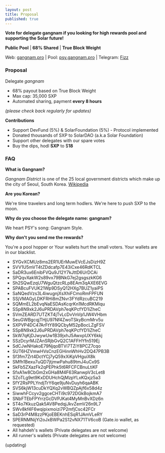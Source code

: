```yaml
---
layout: post
title: Proposal
published: true
---
```

**Vote for delegate gangnam if you looking for high rewards pool and supporting the Solar future!**

**Public Pool** | **68% Shared** | **True Block Weight**

Web: [gangnam.pro](https://gangnam.pro) | Pool: [psy.gangnam.pro](https://psy.gangnam.pro) | Telegram: [Fizz](https://t.me/gangnamdele)

### Proposal

Delegate   _gangnam_

-   68% payout based on True Block Weight
-   Max cap: 35,000 SXP
-   Automated sharing, payment **every 8 hours**

_(please check back regularly for updates)_

**Contributions**
- Support DevFund (5%) & SolarFoundation (5%) - Protocol implemented
- Donated thousands of SXP to SolarDAO (a.k.a Solar Foundation)
- Support other delegates with our spare votes
- Buy the dips, hodl **SXP** to $**18**

### FAQ

**What is Gangnam?**

*Gangnam District* is one of the 25 local government districts which make up the city of Seoul, South Korea. [Wikipedia](https://en.wikipedia.org/wiki/Gangnam_District)

**Are you Korean?**

We're time travelers and long term hodlers. We're here to push SXP to the moon.

**Why do you choose the delegate name: gangnam?**

We heart PSY's song: Gangnam Style.

**Why don't you send me the rewards?**

You're a pool hopper or Your wallets hurt the small voters. Your wallets are in our blacklist.


- SYGvXCMUz8ms2ER1UErMuwEVcEJsDizH9Z
- SVV1U5mVT4tZDdcafp7E43iCxe46RdKTCL
- SaDR3ux6EnibFVQu9J12Y7kJttD6UrDCAi
- SPQqvXakW2s89vx79BNkG7ej2gsgszkKG6
- Sh2SQwEzqU7WguQtzcRLp8EAm3qAXE6EVG
- SPABcuFVUK21Wp9DSyQ12HXg7BUZ1yaiPS
- SaNQedVzs3L4iwugnjXsXhiFCmoRmFPFUN
- SSjVMAGyLDKFRHi8mZNvr3FYdRzcuBC219
- SQMmEL2bEvqNaESDAsKcqrKn1McdRKMiqu
- SSp8N9xk2J6uPRDAVph7eqKPcfYD1iZheC
- SVmZEARD7UTZKT4jTvLcDvVnVp1JW4VHbm
- SeuGWBgcqjTHjU97Nf4ZwoTSkyBcmMrv5u
- SXPVP4DC47ArFtY89QCbyM52pBocLZgFSV
- SSp8N9xk2J6uPRDAVph7eqKPcfYD1iZheC
- SkW7qKjDJwywUw1B39jxhJ5AwxpUXY6kkj
- SSzDcyrMJZAnSRjbGvQ2C1AFFHYfn519Ej
- SdCJwNHakoE79NjqoBTVi7TZiY8PCZ7cqo
- SUT6HZVmwHVsCnzEGHinnWhHv2DQ47PB3B
- Sf3fm7Zrt4DctYCj7yQ59xXiKpVHguiX8k
- SMfh1Bexu7uQD7jtjmwPahu89tmJ4uCx9S
- SkFb5ZXazFk2qPEPhk5t6RFCFCBnuLtiKF
- SfxA1w8CbGm2xGHa8M4F63RanwpV3cLet8
- SZoTLg9et9KxDDUHchQjMzpYLxKQxjz5a3
- SfY2RsPPLYndjTrY6qe9juNvDuyh6qaABK
- SVS6kjW13cuDkYQXq2vWBQZpAjf6x58d4z
- SiwwhFCcyv2ggceCHTi9c972DGkBojkmA7
- SNbFTEbFPYrrzGcDVPJKat4MyMnBvXDz6n
- ST4o7KkuzQak5AV8PedqjJkvZemV26n9L7
- SWv8kf4F6wqipixmoizi7P2mfjCsc42FCr
- SaD3rP4M8zzPKjoEBEKnhESqR1JAmVLeRY
- SPERNMNijYi2oJxBWPa2S12vNX71TV6coB (Gate.io wallet, as requested)
- All hahdeh's wallets (Private delegates are not welcome)
- All runner's wallets (Private delegates are not welcome)

(updating)

<!-- more -->
